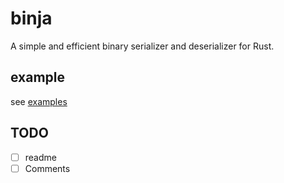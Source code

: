# binja

A simple and efficient binary serializer and deserializer for Rust.

## example

see [examples](./examples/)

## TODO

- [ ] readme
- [ ] Comments
